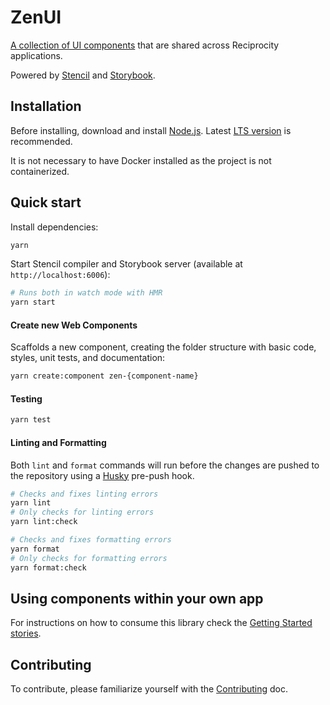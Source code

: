 # ZenUI

[A collection of UI components](https://zen-ui.zengrc.com/) that are shared across Reciprocity applications.

Powered by [Stencil](https://stenciljs.com/) and [Storybook](https://storybook.js.org/).

## Installation

Before installing, download and install [Node.js](https://nodejs.org/en/). Latest [LTS version](https://nodejs.org/en/about/releases/) is recommended.

It is not necessary to have Docker installed as the project is not containerized.

## Quick start

Install dependencies:
```bash
yarn
```

Start Stencil compiler and Storybook server (available at `http://localhost:6006`):
```bash
# Runs both in watch mode with HMR
yarn start
```

#### Create new Web Components

Scaffolds a new component, creating the folder structure with basic code, styles, unit tests, and documentation:
```bash
yarn create:component zen-{component-name}
```

#### Testing
```bash
yarn test
```

#### Linting and Formatting
Both `lint` and `format` commands will run before the changes are pushed to the repository using a [Husky](https://github.com/typicode/husky) pre-push hook.

```bash
# Checks and fixes linting errors
yarn lint
# Only checks for linting errors
yarn lint:check
```

```bash
# Checks and fixes formatting errors
yarn format
# Only checks for formatting errors
yarn format:check
```

## Using components within your own app

For instructions on how to consume this library check the [Getting Started stories](src/stories/getting_started.stories.mdx).

## Contributing

To contribute, please familiarize yourself with the [Contributing](./docs/contributing.md) doc.
